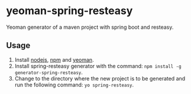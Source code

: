 yeoman-spring-resteasy
======================
Yeoman generator of a maven project with spring boot and resteasy.

## Usage
1. Install [nodejs](http://yeoman.io/), [npm](http://npmjs.com/) and [yeoman](http://yeoman.io/).
2. Install spring-resteasy generator with the command: `npm install -g generator-spring-resteasy`.
3. Change to the directory where the new project is to be generated and run the following command: `yo spring-resteasy`.
